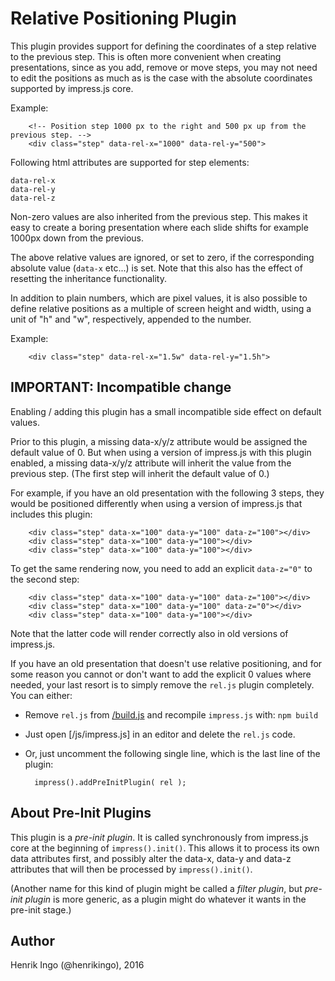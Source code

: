 Relative Positioning Plugin
===========================

This plugin provides support for defining the coordinates of a step relative
to the previous step. This is often more convenient when creating presentations,
since as you add, remove or move steps, you may not need to edit the positions
as much as is the case with the absolute coordinates supported by impress.js
core.

Example:

        <!-- Position step 1000 px to the right and 500 px up from the previous step. -->
        <div class="step" data-rel-x="1000" data-rel-y="500">

Following html attributes are supported for step elements:

    data-rel-x
    data-rel-y
    data-rel-z

Non-zero values are also inherited from the previous step. This makes it easy to 
create a boring presentation where each slide shifts for example 1000px down 
from the previous.

The above relative values are ignored, or set to zero, if the corresponding 
absolute value (`data-x` etc...) is set. Note that this also has the effect of
resetting the inheritance functionality.

In addition to plain numbers, which are pixel values, it is also possible to
define relative positions as a multiple of screen height and width, using
a unit of "h" and "w", respectively, appended to the number.

Example:

        <div class="step" data-rel-x="1.5w" data-rel-y="1.5h">


IMPORTANT: Incompatible change
------------------------------

Enabling / adding this plugin has a small incompatible side effect on default values.

Prior to this plugin, a missing data-x/y/z attribute would be assigned the default value of 0.
But when using a version of impress.js with this plugin enabled, a missing data-x/y/z attribute
will inherit the value from the previous step. (The first step will inherit the default value of 0.)

For example, if you have an old presentation with the following 3 steps, they would be positioned
differently when using a version of impress.js that includes this plugin:

        <div class="step" data-x="100" data-y="100" data-z="100"></div>
        <div class="step" data-x="100" data-y="100"></div>
        <div class="step" data-x="100" data-y="100"></div>

To get the same rendering now, you need to add an explicit `data-z="0"` to the second step:

        <div class="step" data-x="100" data-y="100" data-z="100"></div>
        <div class="step" data-x="100" data-y="100" data-z="0"></div>
        <div class="step" data-x="100" data-y="100"></div>

Note that the latter code will render correctly also in old versions of impress.js.

If you have an old presentation that doesn't use relative positioning, and for some reason you
cannot or don't want to add the explicit 0 values where needed, your last resort is to simply
remove the `rel.js` plugin completely. You can either:

* Remove `rel.js` from [/build.js](../../../build.js) and recompile `impress.js` with: `npm build`
* Just open [/js/impress.js] in an editor and delete the `rel.js` code.
* Or, just uncomment the following single line, which is the last line of the plugin:

        impress().addPreInitPlugin( rel );


About Pre-Init Plugins
----------------------

This plugin is a *pre-init plugin*. It is called synchronously from impress.js
core at the beginning of `impress().init()`. This allows it to process its own
data attributes first, and possibly alter the data-x, data-y and data-z attributes
that will then be processed by `impress().init()`.

(Another name for this kind of plugin might be called a *filter plugin*, but
*pre-init plugin* is more generic, as a plugin might do whatever it wants in
the pre-init stage.)


Author
------

Henrik Ingo (@henrikingo), 2016

